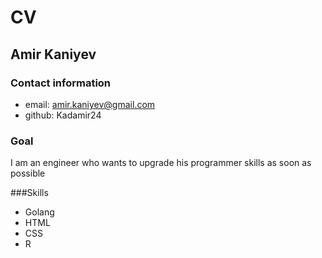 # CV

## Amir Kaniyev

### Contact information
- email: amir.kaniyev@gmail.com
- github: Kadamir24


### Goal
I am an engineer who wants to upgrade his programmer skills as soon as possible

###Skills
- Golang
- HTML
- CSS
- R



